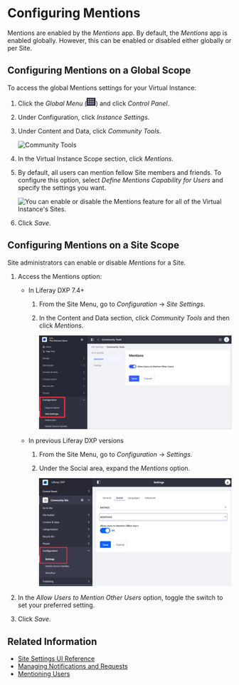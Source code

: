 # Configuring Mentions

Mentions are enabled by the _Mentions_ app. By default, the _Mentions_ app is enabled globally. However, this can be enabled or disabled either globally or per Site.

## Configuring Mentions on a Global Scope

To access the global Mentions settings for your Virtual Instance:

1. Click the *Global Menu* (![Global Menu](../../../images/icon-applications-menu.png)) and click *Control Panel*.
1. Under Configuration, click *Instance Settings*.
1. Under Content and Data, click *Community Tools*.

   ![Community Tools](./configuring-mentions/images/01.png)

1. In the Virtual Instance Scope section, click *Mentions*.
1. By default, all users can mention fellow Site members and friends. To configure this option, select *Define Mentions Capability for Users* and specify the settings you want.

    ![You can enable or disable the Mentions feature for all of the Virtual Instance's Sites.](./configuring-mentions/images/02.png)

1. Click *Save*.

## Configuring Mentions on a Site Scope

Site administrators can enable or disable *Mentions* for a Site.

1. Access the Mentions option:

    - In Liferay DXP 7.4+

      1. From the Site Menu, go to *Configuration* &rarr; *Site Settings*.
      1. In the Content and Data section, click *Community Tools* and then click *Mentions*.

            ![In Liferay DXP 7.4+, change the Mentions setting from the Site Settings section.](./configuring-mentions/images/04.png)

   - In previous Liferay DXP versions

      1. From the Site Menu, go to *Configuration* &rarr; *Settings*.
      1. Under the Social area, expand the *Mentions* option.

            ![In previous Liferay DXP versions, change the Mentions setting from the Settings section.](./configuring-mentions/images/03.png)

1. In the *Allow Users to Mention Other Users* option, toggle the switch to set your preferred setting.

1. Click *Save*.

## Related Information

- [Site Settings UI Reference](../../../site-building/site-settings/site-settings-ui-reference.md)
- [Managing Notifications and Requests](./managing-notifications-and-requests.md)
- [Mentioning Users](./mentioning-users.md)
